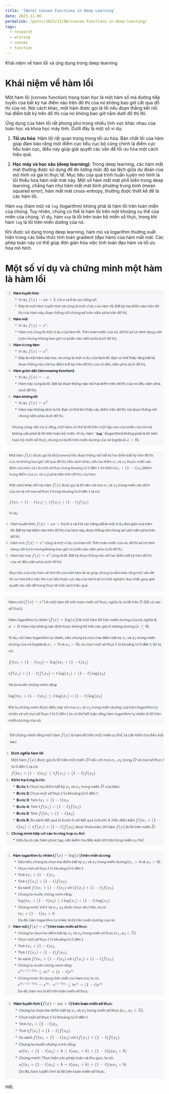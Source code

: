 ```yaml
---
title: '[Note] Convex Functions in Deep Learning'
date: 2023-11-06
permalink: /posts/2023/11/06/convex-functions-in-deep-learning/
tags:
  - research
  - writing
  - convex
  - function
--- 
```


Khái niệm về hàm lồi và ứng dụng trong deep learning

Khái niệm về hàm lồi
======

Một hàm lồi (convex function) trong toán học là một hàm số mà đường tiếp tuyến của bất kỳ hai điểm nào trên đồ thị của nó không bao giờ cắt qua đồ thị của nó. Nói cách khác, một hàm được gọi là lồi nếu đoạn thẳng kết nối hai điểm bất kỳ trên đồ thị của nó không bao giờ nằm dưới đồ thị đó.

Ứng dụng của hàm lồi rất phong phú trong nhiều lĩnh vực khác nhau của toán học và khoa học máy tính. Dưới đây là một số ví dụ:

1. **Tối ưu hóa**: Hàm lồi rất quan trọng trong tối ưu hóa. Bản chất lồi của hàm giúp đảm bảo rằng một điểm cực tiểu cục bộ cũng chính là điểm cực tiểu toàn cục, điều này giúp giải quyết các vấn đề tối ưu hóa một cách hiệu quả.

2. **Học máy và học sâu (deep learning)**: Trong deep learning, các hàm mất mát thường được sử dụng để đo lường mức độ sai lệch giữa dự đoán của mô hình và giá trị thực tế. Mục tiêu của quá trình huấn luyện mô hình là tối thiểu hóa hàm mất mát này. Một số hàm mất mát phổ biến trong deep learning, chẳng hạn như hàm mất mát bình phương trung bình (mean squared error), hàm mất mát cross-entropy, thường được thiết kế để là các hàm lồi.

Hàm `exp` (hàm mũ) và `log` (logarithm) không phải là hàm lồi trên toàn miền của chúng. Tuy nhiên, chúng có thể là hàm lồi trên một khoảng cụ thể của miền của chúng. Ví dụ, hàm `exp` là lồi trên toàn bộ miền số thực, trong khi hàm `log` là lồi trên miền dương của nó.

Khi được sử dụng trong deep learning, hàm mũ và logarithm thường xuất hiện trong các biểu thức tính toán gradient (đạo hàm) của hàm mất mát. Các phép toán này có thể giúp đơn giản hóa việc tính toán đạo hàm và tối ưu hóa mô hình.


Một số ví dụ và chứng minh một hàm là hàm lồi
======

![img](/images/convex_function/1.JPG)


![img](/images/convex_function/2.JPG)


![img](/images/convex_function/3.JPG)


![img](/images/convex_function/4.JPG)


![img](/images/convex_function/5.JPG)


![img](/images/convex_function/6.JPG)

Hết.
